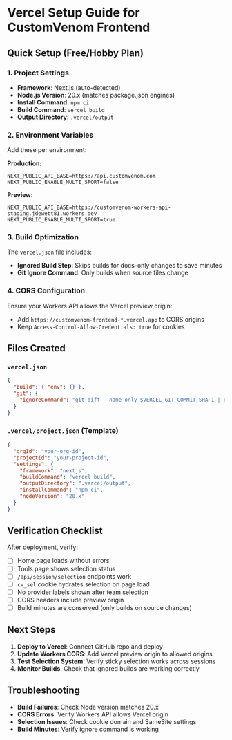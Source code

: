 # Vercel Setup Guide for CustomVenom Frontend

## Quick Setup (Free/Hobby Plan)

### 1. Project Settings

- **Framework**: Next.js (auto-detected)
- **Node.js Version**: 20.x (matches package.json engines)
- **Install Command**: `npm ci`
- **Build Command**: `vercel build`
- **Output Directory**: `.vercel/output`

### 2. Environment Variables

Add these per environment:

**Production:**

```
NEXT_PUBLIC_API_BASE=https://api.customvenom.com
NEXT_PUBLIC_ENABLE_MULTI_SPORT=false
```

**Preview:**

```
NEXT_PUBLIC_API_BASE=https://customvenom-workers-api-staging.jdewett81.workers.dev
NEXT_PUBLIC_ENABLE_MULTI_SPORT=true
```

### 3. Build Optimization

The `vercel.json` file includes:

- **Ignored Build Step**: Skips builds for docs-only changes to save minutes
- **Git Ignore Command**: Only builds when source files change

### 4. CORS Configuration

Ensure your Workers API allows the Vercel preview origin:

- Add `https://customvenom-frontend-*.vercel.app` to CORS origins
- Keep `Access-Control-Allow-Credentials: true` for cookies

## Files Created

### `vercel.json`

```json
{
  "build": { "env": {} },
  "git": {
    "ignoreCommand": "git diff --name-only $VERCEL_GIT_COMMIT_SHA~1 | grep -Ev '^(src|app|pages|components|public|package\.json|next\.config\.js)' >/dev/null || exit 1"
  }
}
```

### `.vercel/project.json` (Template)

```json
{
  "orgId": "your-org-id",
  "projectId": "your-project-id",
  "settings": {
    "framework": "nextjs",
    "buildCommand": "vercel build",
    "outputDirectory": ".vercel/output",
    "installCommand": "npm ci",
    "nodeVersion": "20.x"
  }
}
```

## Verification Checklist

After deployment, verify:

- [ ] Home page loads without errors
- [ ] Tools page shows selection status
- [ ] `/api/session/selection` endpoints work
- [ ] `cv_sel` cookie hydrates selection on page load
- [ ] No provider labels shown after team selection
- [ ] CORS headers include preview origin
- [ ] Build minutes are conserved (only builds on source changes)

## Next Steps

1. **Deploy to Vercel**: Connect GitHub repo and deploy
2. **Update Workers CORS**: Add Vercel preview origin to allowed origins
3. **Test Selection System**: Verify sticky selection works across sessions
4. **Monitor Builds**: Check that ignored builds are working correctly

## Troubleshooting

- **Build Failures**: Check Node version matches 20.x
- **CORS Errors**: Verify Workers API allows Vercel origin
- **Selection Issues**: Check cookie domain and SameSite settings
- **Build Minutes**: Verify ignore command is working
